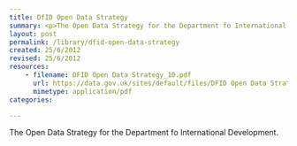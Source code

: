 ```yaml
---
title: DfID Open Data Strategy
summary: <p>The Open Data Strategy for the Department fo International Development.</p>
layout: post
permalink: /library/dfid-open-data-strategy
created: 25/6/2012
revised: 25/6/2012
resources:
    - filename: DFID Open Data Strategy_10.pdf
      url: https://data.gov.uk/sites/default/files/DFID Open Data Strategy_10.pdf
      mimetype: application/pdf
categories:

---
```


<p>The Open Data Strategy for the Department fo International Development.</p>
